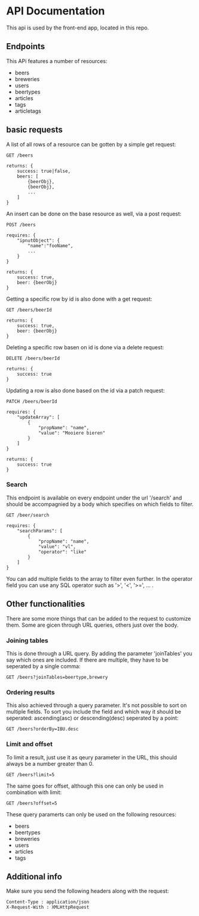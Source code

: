 # API Documentation
This api is used by the front-end app, located in this repo.

## Endpoints
This APi features a number of resources:
* beers
* breweries
* users
* beertypes
* articles
* tags
* articletags

## basic requests
A list of all rows of a resource can be gotten by a simple get request:
```
GET /beers

returns: {
    success: true|false,
    beers: [
        {beerObj},
        {beerObj},
        ...
    ]
}
```

An insert can be done on the base resource as well, via a post request:
```
POST /beers

requires: {
    "ipnutObject": {
        "name":"fooName",
        ...
    }
}

returns: {
    success: true,
    beer: {beerObj}
}
```

Getting a specific row by id is also done with a get request:
```
GET /beers/beerId

returns: {
    success: true,
    beer: {beerObj}
}
```

Deleting a specific row basen on id is done via a delete request:
```
DELETE /beers/beerId

returns: {
    success: true
}
```

Updating a row is also done based on the id via a patch request:
```
PATCH /beers/beerId

requires: {
    "updateArray": [
        {
            "propName": "name",
            "value": "Mooiere bieren"
        }
    ]
}

returns: {
    success: true
}
```

### Search
This endpoint is available on every endpoint under the url '/search' and should be accompagnied by a body which specifies on which fields to filter.
```
GET /beer/search

requires: {
    "searchParams": [
        {
            "propName": "name",
            "value": "vl",
            "operator": "like"
        }
    ]
}
```
You can add multiple fields to the array to filter even further. In the operator field you can use any SQL operator such as '>', '<', '>=', ... .

## Other functionalities
There are some more things that can be added to the request to customize them. Some are gicen through URL queries, others just over the body.

### Joining tables
This is done through a URL query. By adding the parameter 'joinTables' you say which ones are included. If there are multiple, they have to be seperated by a single comma:

```
GET /beers?joinTables=beertype,brewery
```

### Ordering results
This also achieved through a query parameter. It's not possible to sort on multiple fields. To sort you include the field and which way it should be seperated: ascending(asc) or descending(desc) seperated by a point:

```
GET /beers?orderBy=IBU.desc
```

### Limit and offset
To limit a result, just use it as qeury parameter in the URL, this should always be a number greater than 0.
```
GET /beers?limit=5
```
The same goes for offset, although this one can only be used in combination with limit:
```
GET /beers?offset=5
```
These query paramerts can only be used on the following resources:
* beers
* beertypes
* breweries
* users
* articles
* tags

## Additional info
Make sure you send the following headers along with the request:
```
Content-Type : application/json
X-Request-With : XMLHttpRequest
```